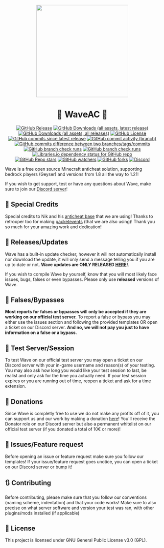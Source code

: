 [//]: # (Main image, centered)
<p align="center">
  <img width="300" src="https://em-content.zobj.net/source/twitter/53/water-wave_1f30a.png">
</p>

[//]: # (Main title, centered)
<h1 align="center">🌊 WaveAC 🌊</h1>

[//]: # (Shield.io badges, main basic stuff, centered)
<div align="center">

  <a href="">![GitHub Release](https://img.shields.io/github/v/release/XIII-MC/WaveAC?sort=date&display_name=tag&style=for-the-badge&label=Latest%20Release&color=55FFFF)</a>
  <a href="">![GitHub Downloads (all assets, latest release)](https://img.shields.io/github/downloads/XIII-MC/WaveAC/latest/total?sort=date&style=for-the-badge&label=Latest%20Downloads)</a>
  <a href="">![GitHub Downloads (all assets, all releases)](https://img.shields.io/github/downloads/XIII-MC/WaveAC/total?style=for-the-badge&label=Total%20Downloads)</a>
  <a href="">![GitHub License](https://img.shields.io/github/license/XIII-MC/WaveAC?style=for-the-badge)</a>
  <br>
  <a href="">![GitHub commits since latest release](https://img.shields.io/github/commits-since/XIII-MC/WaveAC/latest?sort=date&style=for-the-badge&label=commits%20since%20release)</a>
  <a href="">![GitHub commit activity (branch)](https://img.shields.io/github/commit-activity/m/XIII-MC/WaveAC/dev?style=for-the-badge&label='dev'%20branch%20commits)</a>
  <a href="">![GitHub commits difference between two branches/tags/commits](https://img.shields.io/github/commits-difference/XIII-MC/WaveAC?base=main&head=dev&style=for-the-badge&label='dev'%20ahead%20of%20'main'%20in%20commits)</a>
  <br>
  <a href="">![GitHub branch check runs](https://img.shields.io/github/check-runs/XIII-MC/WaveAC/main?style=for-the-badge&label='main'%20branch%20checks)</a>
  <a href="">![GitHub branch check runs](https://img.shields.io/github/check-runs/XIII-MC/WaveAC/dev?style=for-the-badge&label='dev'%20branch%20checks)</a>
  <a href="">![Libraries.io dependency status for GitHub repo](https://img.shields.io/librariesio/github/XIII-MC/WaveAC?style=for-the-badge)</a>
  <br>
  <a href="">![GitHub Repo stars](https://img.shields.io/github/stars/XIII-MC/WaveAC?style=for-the-badge)</a>
  <a href="">![GitHub watchers](https://img.shields.io/github/watchers/XIII-MC/WaveAC?style=for-the-badge)</a>
  <a href="">![GitHub forks](https://img.shields.io/github/forks/XIII-MC/WaveAC?style=for-the-badge)</a>
  <a href="">![Discord](https://img.shields.io/discord/1046001788106575912?style=for-the-badge&label=Discord)</a>

</div>

Wave is a free open source Minecraft anticheat solution, supporting bedrock players (Geyser) and versions from 1.8 all the way to 1.21!

If you wish to get support, test or have any questions about Wave, make sure to join our [Discord server](https://discord.gg/rxV89DZHEd)!

## 📎 Special Credits

Special credits to Nik and his [anticheat base](https://github.com/NikV2/AnticheatBase) that we are using! Thanks to retrooper too for making [packetevents](https://github.com/retrooper/packetevents) (that we are also using)! Thank you so much for your amazing work and dedication!

## 🔔 Releases/Updates

Wave has a built-in update checker, however it will not automatically install nor download the update, it will only send a message telling you if you are up to date or not. **Wave updates are ONLY RELEASED [HERE](https://github.com/XIII-MC/WaveAC)!**.

If you wish to compile Wave by yourself, know that you will most likely face issues, bugs, falses or even bypasses. Please only use **released** versions of Wave.

## 🚷 Falses/Bypasses

**Most reports for falses or bypasses will only be accepted if they are working on our official test server.**
To report a false or bypass you may either use the issues section and following the provided templates OR open a ticket on our Discord server. **And no, we will not pay you just to have information on a false or a bypass.**

## 🚧 Test Server/Session

To test Wave on our official test server you may open a ticket on our Discord server with your in-game username and reason(s) of your testing. You may also ask how long you would like your test session to last, be realist and only ask for the time you actually need. If your test session expires or you are running out of time, reopen a ticket and ask for a time extension.

## 💸 Donations

Since Wave is completly free to use we do not make any profits off of it, you can support us and our work by making a donation [here](https://paypal.me/waveac)! You'll receive the Donator role on our Discord server but also a permanent whitelist on our official test server (if you donated a total of 10€ or more)!

## 🎯 Issues/Feature request

Before opening an issue or feature request make sure you follow our templates! If your issue/feature request goes unotice, you can open a ticket on our Discord server or bump it!

## 🔃 Contributing

Before contributing, please make sure that you follow our conventions (naming scheme, indentation) and that your code works! Make sure to also precise on what server software and version your test was ran, with other plugins/mods installed (if applicable)

## 📜 License

This project is licensed under GNU General Public License v3.0 (GPL).
